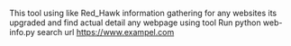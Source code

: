 This tool using like Red_Hawk information
gathering for any websites 
its upgraded and find actual detail any
webpage 
using tool
Run
python web-info.py
search url https://www.exampel.com
